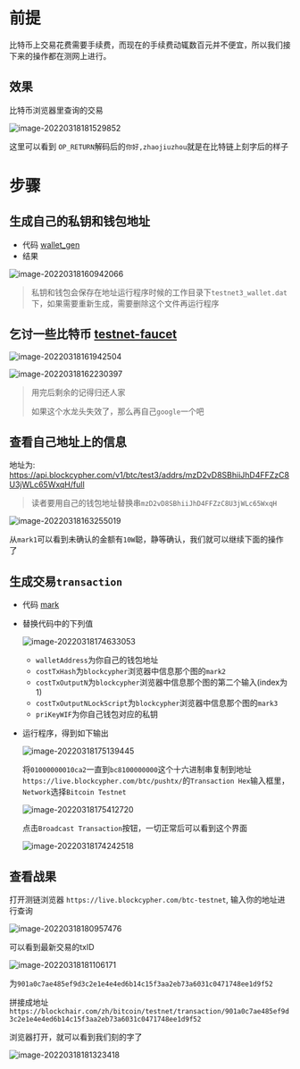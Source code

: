 # 前提

比特币上交易花费需要手续费，而现在的手续费动辄数百元并不便宜，所以我们接下来的操作都在测网上进行。

## 效果

比特币浏览器里查询的交易

![image-20220318181529852](https://raw.githubusercontent.com/coder-zhouge/resource/main/images/image-20220318181529852.png)

这里可以看到 `OP_RETURN`解码后的`你好,zhaojiuzhou`就是在比特链上刻字后的样子

# 步骤

## 生成自己的私钥和钱包地址

* 代码 [wallet_gen](https://github.com/coder-zhouge/btc_mark/blob/main/cmd/wallet_gen/main.go)
* 结果

![image-20220318160942066](https://raw.githubusercontent.com/coder-zhouge/resource/main/images/image-20220318160942066.png)

> 私钥和钱包会保存在地址运行程序时候的工作目录下`testnet3_wallet.dat`下，如果需要重新生成，需要删除这个文件再运行程序

## 乞讨一些比特币 [testnet-faucet](https://testnet-faucet.mempool.co/)

![image-20220318161942504](https://raw.githubusercontent.com/coder-zhouge/resource/main/images/image-20220318161942504.png)

![image-20220318162230397](https://raw.githubusercontent.com/coder-zhouge/resource/main/images/image-20220318162230397.png)

> 用完后剩余的记得归还人家
>
> 如果这个水龙头失效了，那么再自己`google`一个吧

## 查看自己地址上的信息 

地址为: https://api.blockcypher.com/v1/btc/test3/addrs/mzD2vD8SBhiiJhD4FFZzC8U3jWLc65WxqH/full

> 读者要用自己的钱包地址替换串`mzD2vD8SBhiiJhD4FFZzC8U3jWLc65WxqH`

![image-20220318163255019](https://raw.githubusercontent.com/coder-zhouge/resource/main/images/image-20220318163255019.png)

从`mark1`可以看到未确认的金额有`10W`聪，静等确认，我们就可以继续下面的操作了

## 生成交易`transaction`

* 代码 [mark](https://github.com/coder-zhouge/btc_mark/blob/main/cmd/mark/main.go)

* 替换代码中的下列值

  ![image-20220318174633053](https://raw.githubusercontent.com/coder-zhouge/resource/main/images/image-20220318174633053.png)

  * `walletAddress`为你自己的钱包地址
  * `costTxHash`为`blockcypher`浏览器中信息那个图的`mark2`
  * `costTxOutputN`为`blockcypher`浏览器中信息那个图的第二个输入(index为1)
  * `costTxOutputNLockScript`为`blockcypher`浏览器中信息那个图的`mark3`
  * `priKeyWIF`为你自己钱包对应的私钥

* 运行程序，得到如下输出

  ![image-20220318175139445](https://raw.githubusercontent.com/coder-zhouge/resource/main/images/image-20220318175139445.png)

  将`01000000010ca2`一直到`bc8100000000`这个十六进制串复制到地址`https://live.blockcypher.com/btc/pushtx/`的`Transaction Hex`输入框里，`Network`选择`Bitcoin Testnet`

  ![image-20220318175412720](https://raw.githubusercontent.com/coder-zhouge/resource/main/images/image-20220318175412720.png)

  点击`Broadcast Transaction`按钮，一切正常后可以看到这个界面

  ![image-20220318174242518](https://raw.githubusercontent.com/coder-zhouge/resource/main/images/image-20220318174242518.png)

## 查看战果

打开测链浏览器 `https://live.blockcypher.com/btc-testnet`, 输入你的地址进行查询

![image-20220318180957476](https://raw.githubusercontent.com/coder-zhouge/resource/main/images/image-20220318180957476.png)

可以看到最新交易的txID

![image-20220318181106171](https://raw.githubusercontent.com/coder-zhouge/resource/main/images/image-20220318181106171.png)

为`901a0c7ae485ef9d3c2e1e4e4ed6b14c15f3aa2eb73a6031c0471748ee1d9f52`

拼接成地址 `https://blockchair.com/zh/bitcoin/testnet/transaction/901a0c7ae485ef9d3c2e1e4e4ed6b14c15f3aa2eb73a6031c0471748ee1d9f52`

浏览器打开，就可以看到我们刻的字了

![image-20220318181323418](https://raw.githubusercontent.com/coder-zhouge/resource/main/images/image-20220318181323418.png)

